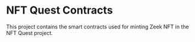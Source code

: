 # NFT Quest Contracts

This project contains the smart contracts used for minting Zeek NFT in the NFT
Quest project.
